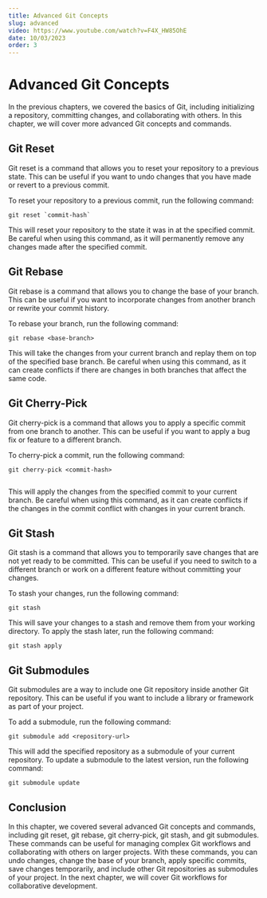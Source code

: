 ```yaml
---
title: Advanced Git Concepts
slug: advanced
video: https://www.youtube.com/watch?v=F4X_HW85OhE
date: 10/03/2023
order: 3
---
```


# Advanced Git Concepts

In the previous chapters, we covered the basics of Git, including initializing a repository, committing changes, and collaborating with others. In this chapter, we will cover more advanced Git concepts and commands.

## Git Reset

Git reset is a command that allows you to reset your repository to a previous state. This can be useful if you want to undo changes that you have made or revert to a previous commit.

To reset your repository to a previous commit, run the following command:

```
git reset `commit-hash`
```

This will reset your repository to the state it was in at the specified commit. Be careful when using this command, as it will permanently remove any changes made after the specified commit.

## Git Rebase

Git rebase is a command that allows you to change the base of your branch. This can be useful if you want to incorporate changes from another branch or rewrite your commit history.

To rebase your branch, run the following command:

```
git rebase <base-branch>
```

This will take the changes from your current branch and replay them on top of the specified base branch. Be careful when using this command, as it can create conflicts if there are changes in both branches that affect the same code.

## Git Cherry-Pick

Git cherry-pick is a command that allows you to apply a specific commit from one branch to another. This can be useful if you want to apply a bug fix or feature to a different branch.

To cherry-pick a commit, run the following command:

```
git cherry-pick <commit-hash>


```

This will apply the changes from the specified commit to your current branch. Be careful when using this command, as it can create conflicts if the changes in the commit conflict with changes in your current branch.

## Git Stash

Git stash is a command that allows you to temporarily save changes that are not yet ready to be committed. This can be useful if you need to switch to a different branch or work on a different feature without committing your changes.

To stash your changes, run the following command:

```
git stash

```

This will save your changes to a stash and remove them from your working directory. To apply the stash later, run the following command:

```
git stash apply
```

## Git Submodules

Git submodules are a way to include one Git repository inside another Git repository. This can be useful if you want to include a library or framework as part of your project.

To add a submodule, run the following command:

```
git submodule add <repository-url>

```

This will add the specified repository as a submodule of your current repository. To update a submodule to the latest version, run the following command:

```
git submodule update
```

## Conclusion

In this chapter, we covered several advanced Git concepts and commands, including git reset, git rebase, git cherry-pick, git stash, and git submodules. These commands can be useful for managing complex Git workflows and collaborating with others on larger projects. With these commands, you can undo changes, change the base of your branch, apply specific commits, save changes temporarily, and include other Git repositories as submodules of your project. In the next chapter, we will cover Git workflows for collaborative development.
